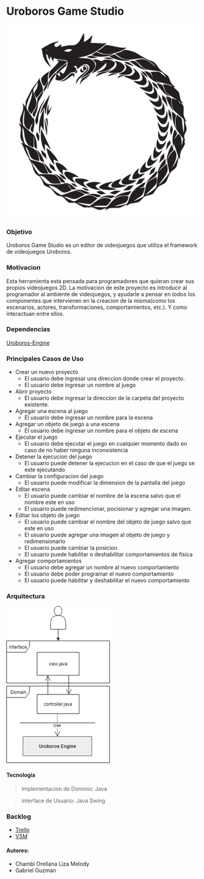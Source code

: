 # Uroboros Game Studio

![Uroboros Logo](Logo/Uroboros-Logo.png)

### Objetivo
Uroboros Game Studio es un editor de videojuegos que utiliza el framework de videojuegos Uroboros.

### Motivacion
Esta herramienta esta pensada para programadores que quieran crear sus propios videojuegos 2D. La motivacion de este proyecto es introducir al programador al ambiente de videojuegos, y ayudarle a pensar en todos los componentes que intervienen en la creacion de la misma(como los escenarios, actores, transformaciones, comportamientos, etc.). Y como interactuan entre ellos.

### Dependencias
[Uroboros-Engine](https://github.com/TeamUroboros/Uroboros-Engine/tree/develop)

### Principales Casos de Uso
* Crear un nuevo proyecto
	* El usuario debe ingresar una direccion donde crear el proyecto.
	* El usuario debe ingresar un nombre al juego
* Abrir proyecto
	* El usuario debe ingresar la direccion de la carpeta del proyecto existente.
* Agregar una escena al juego
	* El usuario debe ingresar un nombre para la escena
* Agregar un objeto de juego a una escena
	* El usuario debe ingresar un nombre para el objeto de escena
* Ejecutar el juego
	* El usuario debe ejecutar el juego en cualquier momento dado en caso de no haber ninguna inconsistencia
* Detener la ejecucion del juego
	* El usuario puede detener la ejecucion en el caso de que el juego se este ejecutando
* Cambiar la configuracion del juego
	* El usuario puede modificar la dimension de la pantalla del juego
* Editar escena
	* El usuario puede cambiar el nombre de la escena salvo que el nombre este en uso
	* El usuario puede redimencionar, pocisionar y agregar una imagen.
* Editar los objeto de juego
	* El usuario puede cambiar el nombre del objeto de juego salvo que este en uso
	* El usuario puede agregar una imagen al objeto de juego y redimensionarlo
	* El usuario puede cambiar la posicion
	* El usuario puede habilitar o deshabilitar comportamientos de física
* Agregar comportamientos
	* El usuario debe agregar un nombre al nuevo comportamiento
	* El usuario debe poder programar el nuevo comportamiento
	* El usuario puede habilitar y deshabilitar el nuevo comportamiento

### Arquitectura

![Technology Architecture](Logo/Estructura.jpg)

#### Tecnología
> Implementacion de Dominio: Java

> Interface de Usuario: Java Swing


### Backlog
* [Trello](https://trello.com/b/Xs1Q6q4e/uroborus-game-studio)
* [VSM](https://realtimeboard.com/app/board/o9J_kxnZcYo=/)

#### Autores:
* Chambi Orellana Liza Melody
* Gabriel Guzman
